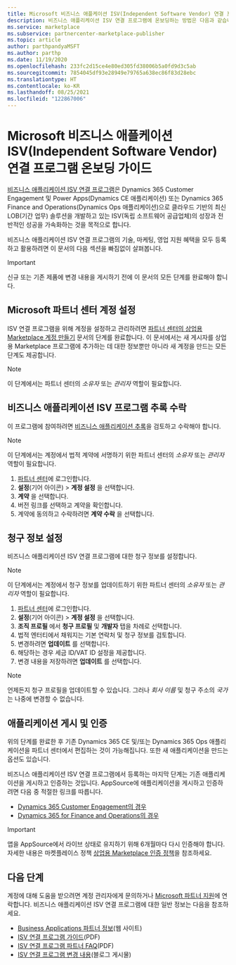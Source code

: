 ```yaml
---
title: Microsoft 비즈니스 애플케이션 ISV(Independent Software Vendor) 연결 프로그램 온보딩 가이드
description: 비즈니스 애플리케이션 ISV 연결 프로그램에 온보딩하는 방법은 다음과 같습니다.
ms.service: marketplace
ms.subservice: partnercenter-marketplace-publisher
ms.topic: article
author: parthpandyaMSFT
ms.author: parthp
ms.date: 11/19/2020
ms.openlocfilehash: 233fc2d15ce4e80ed305fd38006b5a0fd9d3c5ab
ms.sourcegitcommit: 7854045df93e28949e79765a638ec86f83d28ebc
ms.translationtype: HT
ms.contentlocale: ko-KR
ms.lasthandoff: 08/25/2021
ms.locfileid: "122867006"
---
```

# <a name="microsoft-business-applications-independent-software-vendor-isv-connect-program-onboarding-guide"></a>Microsoft 비즈니스 애플케이션 ISV(Independent Software Vendor) 연결 프로그램 온보딩 가이드

[비즈니스 애플리케이션 ISV 연결 프로그램](https://partner.microsoft.com/solutions/business-applications/isv-overview)은 Dynamics 365 Customer Engagement 및 Power Apps(Dynamics CE 애플리케이션) 또는 Dynamics 365 Finance and Operations(Dynamics Ops 애플리케이션)으로 클라우드 기반의 최신 LOB(기간 업무) 솔루션을 개발하고 있는 ISV(독립 소프트웨어 공급업체)의 성장과 전반적인 성공을 가속화하는 것을 목적으로 합니다.

비즈니스 애플리케이션 ISV 연결 프로그램의 기술, 마케팅, 영업 지원 혜택을 모두 등록하고 활용하려면 이 문서의 다음 섹션을 빠짐없이 살펴봅니다.

> [!IMPORTANT]
> 신규 또는 기존 제품에 변경 내용을 게시하기 전에 이 문서의 모든 단계를 완료해야 합니다.

## <a name="set-up-your-microsoft-partner-center-account"></a>Microsoft 파트너 센터 계정 설정

ISV 연결 프로그램을 위해 계정을 설정하고 관리하려면 [파트너 센터의 상업용 Marketplace 계정 만들기](create-account.md) 문서의 단계를 완료합니다. 이 문서에서는 새 게시자를 상업용 Marketplace 프로그램에 추가하는 데 대한 정보뿐만 아니라 새 계정을 만드는 모든 단계도 제공합니다.

> [!NOTE]
> 이 단계에서는 파트너 센터의 *소유자* 또는 *관리자* 역할이 필요합니다.

## <a name="accept-the-business-applications-isv-program-addendum"></a>비즈니스 애플리케이션 ISV 프로그램 추록 수락

이 프로그램에 참여하려면 [비즈니스 애플리케이션 추록](https://aka.ms/bizappsisvaddendum)을 검토하고 수락해야 합니다.

> [!NOTE]
> 이 단계에서는 계정에서 법적 계약에 서명하기 위한 파트너 센터의 *소유자* 또는 *관리자* 역할이 필요합니다.

1. [파트너 센터](https://go.microsoft.com/fwlink/?linkid=2165507)에 로그인합니다.
1. **설정**(기어 아이콘) > **계정 설정** 을 선택합니다.
1. **계약** 을 선택합니다.
1. 버전 링크를 선택하고 계약을 확인합니다.
1. 계약에 동의하고 수락하려면 **계약 수락** 을 선택합니다.

## <a name="set-up-your-billing-information"></a>청구 정보 설정

비즈니스 애플리케이션 ISV 연결 프로그램에 대한 청구 정보를 설정합니다.

> [!NOTE]
> 이 단계에서는 계정에서 청구 정보를 업데이트하기 위한 파트너 센터의 *소유자* 또는 *관리자* 역할이 필요합니다.

1. [파트너 센터](https://go.microsoft.com/fwlink/?linkid=2165507)에 로그인합니다.
1. **설정**(기어 아이콘) > **계정 설정** 을 선택합니다.
1. **조직 프로필** 에서 **청구 프로필** 및 **개발자** 탭을 차례로 선택합니다.
1. 법적 엔터티에서 채워지는 기본 연락처 및 청구 정보를 검토합니다.
1. 변경하려면 **업데이트** 를 선택합니다.
1. 해당하는 경우 세금 ID/VAT ID 설정을 제공합니다.
1. 변경 내용을 저장하려면 **업데이트** 를 선택합니다.

> [!NOTE]
> 언제든지 청구 프로필을 업데이트할 수 있습니다. 그러나 *회사 이름* 및 청구 주소의 *국가* 는 나중에 변경할 수 없습니다.

## <a name="publish-and-certify-your-application"></a>애플리케이션 게시 및 인증

위의 단계를 완료한 후 기존 Dynamics 365 CE 및/또는 Dynamics 365 Ops 애플리케이션을 파트너 센터에서 편집하는 것이 가능해집니다. 또한 새 애플리케이션을 만드는 옵션도 있습니다.

비즈니스 애플리케이션 ISV 연결 프로그램에서 등록하는 마지막 단계는 기존 애플리케이션을 게시하고 인증하는 것입니다. AppSource에 애플리케이션을 게시하고 인증하려면 다음 중 적절한 링크를 따릅니다.

- [Dynamics 365 Customer Engagement의 경우](/powerapps/developer/common-data-service/publish-app-appsource) 
- [Dynamics 365 for Finance and Operations의 경우](/dynamics365/fin-ops-core/dev-itpro/lcs-solutions/lcs-solutions-app-source)

> [!IMPORTANT]
> 앱을 AppSource에서 라이브 상태로 유지하기 위해 6개월마다 다시 인증해야 합니다. 자세한 내용은 마켓플레이스 정책 [상업용 Marketplace 인증 정책](/legal/marketplace/certification-policies)을 참조하세요.

## <a name="next-steps"></a>다음 단계

계정에 대해 도움을 받으려면 계정 관리자에게 문의하거나 [Microsoft 파트너 지원](https://aka.ms/marketplacepublishersupport)에 연락합니다. 비즈니스 애플리케이션 ISV 연결 프로그램에 대한 일반 정보는 다음을 참조하세요.

- [Business Applications 파트너 정보](https://aka.ms/bizappsisvWeb)(웹 사이트)
- [ISV 연결 프로그램 가이드](https://aka.ms/bizappsisvProgram)(PDF)
- [ISV 연결 프로그램 파트너 FAQ](https://powerplatformpartners.transform.microsoft.com/download?assetname=assets/ISV%20Connect%20Partner%20FAQ.pdf&download=1)(PDF)
- [ISV 연결 프로그램 변경 내용](https://cloudblogs.microsoft.com/dynamics365/bdm/2021/07/14/innovate-and-grow-with-the-simplified-business-applications-isv-connect-program/)(블로그 게시물)

